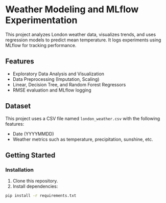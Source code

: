 # Weather Modeling and MLflow Experimentation

This project analyzes London weather data, visualizes trends, and uses regression models to predict mean temperature. It logs experiments using MLflow for tracking performance.

## Features

- Exploratory Data Analysis and Visualization
- Data Preprocessing (Imputation, Scaling)
- Linear, Decision Tree, and Random Forest Regressors
- RMSE evaluation and MLflow logging

## Dataset

This project uses a CSV file named `london_weather.csv` with the following features:
- Date (YYYYMMDD)
- Weather metrics such as temperature, precipitation, sunshine, etc.

## Getting Started

### Installation

1. Clone this repository.
2. Install dependencies:

```bash
pip install -r requirements.txt


